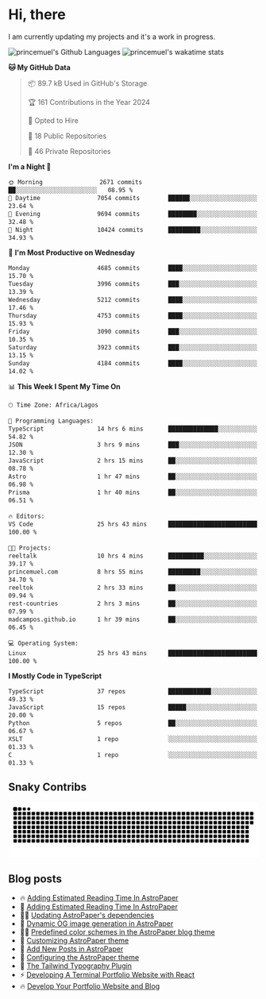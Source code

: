 # Hi, there

<!--
**princemuel/princemuel** is a ✨ _special_ ✨ repository because its `README.md` (this file) appears on your GitHub profile.

Here are some ideas to get you started:

- 🔭 I’m currently working on ...
- 🌱 I’m currently learning ...
- 👯 I’m looking to collaborate on ...
- 🤔 I’m looking for help with ...
- 💬 Ask me about ...
- 📫 How to reach me: ...
- 😄 Pronouns: ...
- ⚡ Fun fact: ...
-->

I am currently updating my projects and it's a work in progress.

![princemuel's Github Languages](https://github-readme-stats.vercel.app/api/top-langs/?username=princemuel&text_color=586069&layout=compact&hide_border=true&title_color=0366d6&count_private=true&include_all_commits=true&theme=tokyonight&show_icons=true)
![princemuel's wakatime stats](https://github-readme-stats.vercel.app/api/wakatime?username=princemuel&text_color=586069&layout=compact&hide_border=true&title_color=0366d6&count_private=true&include_all_commits=true&theme=tokyonight&show_icons=true)

<!--START_SECTION:waka-->
**🐱 My GitHub Data** 

> 📦 89.7 kB Used in GitHub's Storage 
 > 
> 🏆 161 Contributions in the Year 2024
 > 
> 💼 Opted to Hire
 > 
> 📜 18 Public Repositories 
 > 
> 🔑 46 Private Repositories 
 > 
**I'm a Night 🦉** 

```text
🌞 Morning                2671 commits        ██░░░░░░░░░░░░░░░░░░░░░░░   08.95 % 
🌆 Daytime                7054 commits        ██████░░░░░░░░░░░░░░░░░░░   23.64 % 
🌃 Evening                9694 commits        ████████░░░░░░░░░░░░░░░░░   32.48 % 
🌙 Night                  10424 commits       █████████░░░░░░░░░░░░░░░░   34.93 % 
```
📅 **I'm Most Productive on Wednesday** 

```text
Monday                   4685 commits        ████░░░░░░░░░░░░░░░░░░░░░   15.70 % 
Tuesday                  3996 commits        ███░░░░░░░░░░░░░░░░░░░░░░   13.39 % 
Wednesday                5212 commits        ████░░░░░░░░░░░░░░░░░░░░░   17.46 % 
Thursday                 4753 commits        ████░░░░░░░░░░░░░░░░░░░░░   15.93 % 
Friday                   3090 commits        ███░░░░░░░░░░░░░░░░░░░░░░   10.35 % 
Saturday                 3923 commits        ███░░░░░░░░░░░░░░░░░░░░░░   13.15 % 
Sunday                   4184 commits        ████░░░░░░░░░░░░░░░░░░░░░   14.02 % 
```


📊 **This Week I Spent My Time On** 

```text
🕑︎ Time Zone: Africa/Lagos

💬 Programming Languages: 
TypeScript               14 hrs 6 mins       ██████████████░░░░░░░░░░░   54.82 % 
JSON                     3 hrs 9 mins        ███░░░░░░░░░░░░░░░░░░░░░░   12.30 % 
JavaScript               2 hrs 15 mins       ██░░░░░░░░░░░░░░░░░░░░░░░   08.78 % 
Astro                    1 hr 47 mins        ██░░░░░░░░░░░░░░░░░░░░░░░   06.98 % 
Prisma                   1 hr 40 mins        ██░░░░░░░░░░░░░░░░░░░░░░░   06.51 % 

🔥 Editors: 
VS Code                  25 hrs 43 mins      █████████████████████████   100.00 % 

🐱‍💻 Projects: 
reeltalk                 10 hrs 4 mins       ██████████░░░░░░░░░░░░░░░   39.17 % 
princemuel.com           8 hrs 55 mins       █████████░░░░░░░░░░░░░░░░   34.70 % 
reeltok                  2 hrs 33 mins       ██░░░░░░░░░░░░░░░░░░░░░░░   09.94 % 
rest-countries           2 hrs 3 mins        ██░░░░░░░░░░░░░░░░░░░░░░░   07.99 % 
madcampos.github.io      1 hr 39 mins        ██░░░░░░░░░░░░░░░░░░░░░░░   06.45 % 

💻 Operating System: 
Linux                    25 hrs 43 mins      █████████████████████████   100.00 % 
```

**I Mostly Code in TypeScript** 

```text
TypeScript               37 repos            ████████████░░░░░░░░░░░░░   49.33 % 
JavaScript               15 repos            █████░░░░░░░░░░░░░░░░░░░░   20.00 % 
Python                   5 repos             ██░░░░░░░░░░░░░░░░░░░░░░░   06.67 % 
XSLT                     1 repo              ░░░░░░░░░░░░░░░░░░░░░░░░░   01.33 % 
C                        1 repo              ░░░░░░░░░░░░░░░░░░░░░░░░░   01.33 % 
```




<!--END_SECTION:waka-->

## Snaky Contribs

<img src='/assets/github-snake-dark.svg' alt='Snaky Contributions' />

## Blog posts

<!-- BLOG-POST-LIST:START -->
 - 🔥 <a href='https://princemuel.vercel.app/blog/how-to-add-an-estimated-reading-time/?&ref=github-profile-readme'>Adding Estimated Reading Time In AstroPaper</a>
 - 🚀 <a href='https://princemuel.vercel.app/blog/how-to-add-estimated-reading-time/?&ref=github-profile-readme'>Adding Estimated Reading Time In AstroPaper</a>
 - 👨‍💻 <a href='https://princemuel.vercel.app/blog/how-to-update-dependencies/?&ref=github-profile-readme'>Updating AstroPaper&#39;s dependencies</a>
 - 👀 <a href='https://princemuel.vercel.app/blog/dynamic-og-images/?&ref=github-profile-readme'>Dynamic OG image generation in AstroPaper</a>
 - ✍🏽 <a href='https://princemuel.vercel.app/blog/predefined-color-schemes/?&ref=github-profile-readme'>Predefined color schemes in the AstroPaper blog theme</a>
 - 🥳 <a href='https://princemuel.vercel.app/blog/customizing-astropaper-theme-color-schemes/?&ref=github-profile-readme'>Customizing AstroPaper theme</a>
 - 💯 <a href='https://princemuel.vercel.app/blog/adding-new-post/?&ref=github-profile-readme'>Add New Posts in AstroPaper</a>
 - 💫 <a href='https://princemuel.vercel.app/blog/how-to-configure-astropaper-theme/?&ref=github-profile-readme'>Configuring the AstroPaper theme</a>
 - 🌮 <a href='https://princemuel.vercel.app/blog/tailwind-typography/?&ref=github-profile-readme'>The Tailwind Typography Plugin</a>
 - ⚡️ <a href='https://princemuel.vercel.app/blog/terminal-development/?&ref=github-profile-readme'>Developing A Terminal Portfolio Website with React</a>
 - 🔥 <a href='https://princemuel.vercel.app/blog/portfolio-website-development/?&ref=github-profile-readme'>Develop Your Portfolio Website and Blog</a><!-- BLOG-POST-LIST:END -->
